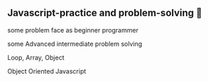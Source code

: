  ## Javascript-practice and problem-solving 👋
<p> some problem face as beginner programmer </p>
<p> some Advanced intermediate problem solving </p>
<p> Loop, Array, Object <p/>
<p> Object Oriented Javascript</p>

